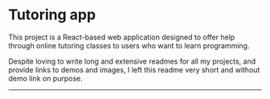 # Tutoring app

This project is a React-based web application designed to offer help through online tutoring classes to users who want to learn programming.

Despite loving to write long and extensive readmes for all my projects, and provide links to demos and images, I left this readme very short and without demo link on purpose.

---


